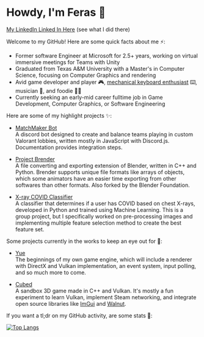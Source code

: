 Howdy, I'm Feras 👋
======

<!-- (Include LinkedIn and Website here) -->
[My LinkedIn Linked In Here](https://linkedin.com/in/feraskhemakhem) (see what I did there)

Welcome to my GitHub! Here are some quick facts about me ⚡:
- Former software Engineer at Microsoft for 2.5+ years, working on virtual immersive meetings for Teams with Unity
- Graduated from Texas A&M University with a Master's in Computer Science, focusing on Computer Graphics and rendering
- Avid game developer and player 🎮, [mechanical keyboard enthusiast](https://www.reddit.com/r/MechanicalKeyboards/) ⌨️, musician 🎹, and foodie 🧋🥘
- Currently seeking an early-mid career fulltime job in Game Development, Computer Graphics, or Software Engineering
<!-- - My GitHub is only a starting place! Most of my games are not here, but you can find my best games on [itch.io](itch.io/dashboard) -->

Here are some of my highlight projects ✨:

- [MatchMaker Bot](https://github.com/feraskhemakhem/MatchMaker)<br>
  A discord bot designed to create and balance teams playing in custom Valorant lobbies, written mostly in JavaScript with Discord.js. Documentation provides integration steps.

- [Project Brender](https://github.com/sueda/brender) <br>
  A file converting and exporting extension of Blender, written in C++ and Python. Brender supports unique file formats like arrays of objects, which some animators have an easier time exporting from other softwares than other formats. Also forked by the Blender Foundation.

- [X-ray COVID Classifier](https://github.com/jeff-hykin/x-flow-team)<br>
  A classifier that determines if a user has COVID based on chest X-rays, developed in Python and trained using Machine Learning. This is a group project, but I specifically worked on pre-processing images and implementing multiple feature selection method to create the best feature set.

Some projects currently in the works to keep an eye out for 🔨:
- [Yue](https://github.com/feraskhemakhem/Yue)<br>
  The beginnings of my own game engine, which will include a renderer with DirectX and Vulkan implementation, an event system, input polling, and so much more to come.

- [Cubed](https://github.com/feraskhemakhem/CubedGame)<br>
  A sandbox 3D game made in C++ and Vulkan. It's mostly a fun experiment to learn Vulkan, implement Steam networking, and integrate open source libraries like [ImGui](https://github.com/ocornut/imgui) and [Walnut](https://github.com/StudioCherno/Walnut).
  
If you want a tl;dr on my GitHub activity, are some stats 🤔:

[![Top Langs](https://github-readme-stats.vercel.app/api/top-langs/?username=feraskhemakhem&layout=compact)](https://github.com/feraskhemakhem)
